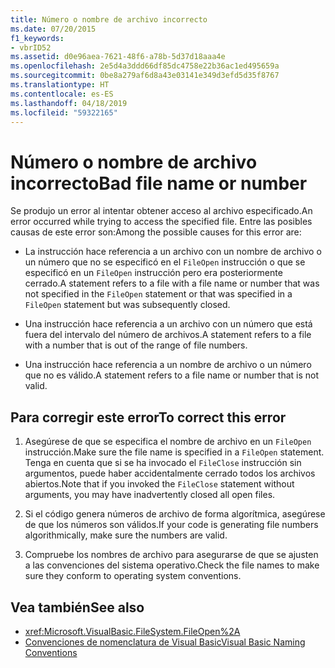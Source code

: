 ```yaml
---
title: Número o nombre de archivo incorrecto
ms.date: 07/20/2015
f1_keywords:
- vbrID52
ms.assetid: d0e96aea-7621-48f6-a78b-5d37d18aaa4e
ms.openlocfilehash: 2e5d4a3ddd66df85dc4758e22b36ac1ed495659a
ms.sourcegitcommit: 0be8a279af6d8a43e03141e349d3efd5d35f8767
ms.translationtype: HT
ms.contentlocale: es-ES
ms.lasthandoff: 04/18/2019
ms.locfileid: "59322165"
---
```

# <a name="bad-file-name-or-number"></a><span data-ttu-id="c5a36-102">Número o nombre de archivo incorrecto</span><span class="sxs-lookup"><span data-stu-id="c5a36-102">Bad file name or number</span></span>
<span data-ttu-id="c5a36-103">Se produjo un error al intentar obtener acceso al archivo especificado.</span><span class="sxs-lookup"><span data-stu-id="c5a36-103">An error occurred while trying to access the specified file.</span></span> <span data-ttu-id="c5a36-104">Entre las posibles causas de este error son:</span><span class="sxs-lookup"><span data-stu-id="c5a36-104">Among the possible causes for this error are:</span></span>  
  
-   <span data-ttu-id="c5a36-105">La instrucción hace referencia a un archivo con un nombre de archivo o un número que no se especificó en el `FileOpen` instrucción o que se especificó en un `FileOpen` instrucción pero era posteriormente cerrado.</span><span class="sxs-lookup"><span data-stu-id="c5a36-105">A statement refers to a file with a file name or number that was not specified in the `FileOpen` statement or that was specified in a `FileOpen` statement but was subsequently closed.</span></span>  
  
-   <span data-ttu-id="c5a36-106">Una instrucción hace referencia a un archivo con un número que está fuera del intervalo del número de archivos.</span><span class="sxs-lookup"><span data-stu-id="c5a36-106">A statement refers to a file with a number that is out of the range of file numbers.</span></span>  
  
-   <span data-ttu-id="c5a36-107">Una instrucción hace referencia a un nombre de archivo o un número que no es válido.</span><span class="sxs-lookup"><span data-stu-id="c5a36-107">A statement refers to a file name or number that is not valid.</span></span>  
  
## <a name="to-correct-this-error"></a><span data-ttu-id="c5a36-108">Para corregir este error</span><span class="sxs-lookup"><span data-stu-id="c5a36-108">To correct this error</span></span>  
  
1. <span data-ttu-id="c5a36-109">Asegúrese de que se especifica el nombre de archivo en un `FileOpen` instrucción.</span><span class="sxs-lookup"><span data-stu-id="c5a36-109">Make sure the file name is specified in a `FileOpen` statement.</span></span> <span data-ttu-id="c5a36-110">Tenga en cuenta que si se ha invocado el `FileClose` instrucción sin argumentos, puede haber accidentalmente cerrado todos los archivos abiertos.</span><span class="sxs-lookup"><span data-stu-id="c5a36-110">Note that if you invoked the `FileClose` statement without arguments, you may have inadvertently closed all open files.</span></span>  
  
2. <span data-ttu-id="c5a36-111">Si el código genera números de archivo de forma algorítmica, asegúrese de que los números son válidos.</span><span class="sxs-lookup"><span data-stu-id="c5a36-111">If your code is generating file numbers algorithmically, make sure the numbers are valid.</span></span>  
  
3. <span data-ttu-id="c5a36-112">Compruebe los nombres de archivo para asegurarse de que se ajusten a las convenciones del sistema operativo.</span><span class="sxs-lookup"><span data-stu-id="c5a36-112">Check the file names to make sure they conform to operating system conventions.</span></span>  
  
## <a name="see-also"></a><span data-ttu-id="c5a36-113">Vea también</span><span class="sxs-lookup"><span data-stu-id="c5a36-113">See also</span></span>

- <xref:Microsoft.VisualBasic.FileSystem.FileOpen%2A>
- [<span data-ttu-id="c5a36-114">Convenciones de nomenclatura de Visual Basic</span><span class="sxs-lookup"><span data-stu-id="c5a36-114">Visual Basic Naming Conventions</span></span>](../../../visual-basic/programming-guide/program-structure/naming-conventions.md)
